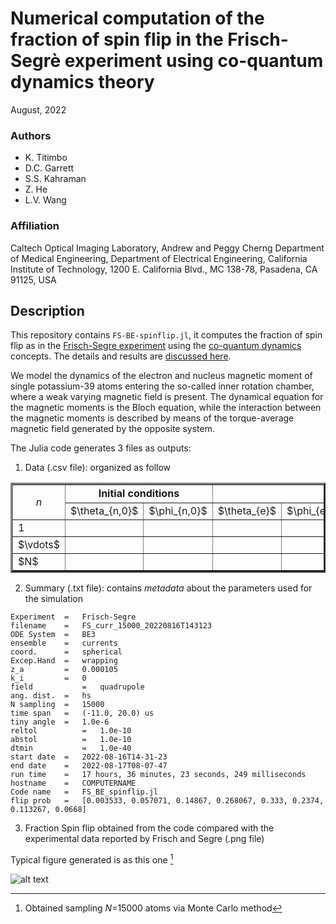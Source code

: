 # Numerical computation of the fraction of spin flip in the Frisch-Segrè experiment using co-quantum dynamics theory

August, 2022

### Authors

 - K. Titimbo
 - D.C. Garrett
 - S.S. Kahraman
 - Z. He
 - L.V. Wang

### Affiliation

Caltech Optical Imaging Laboratory, Andrew and Peggy Cherng Department of Medical Engineering, Department of Electrical Engineering, California Institute of Technology, 1200 E. California Blvd., MC 138-78, Pasadena, CA 91125, USA


## Description

This repository contains `FS-BE-spinflip.jl`, it computes the fraction of spin flip as in the [Frisch-Segre experiment](https://link.springer.com/article/10.1007/BF01335699) using the [co-quantum dynamics](https://arxiv.org/abs/2208.06471) concepts. The details and results are [discussed here](https://arxiv.org/).

We model the dynamics of the electron and nucleus magnetic moment of single potassium-39 atoms entering the so-called inner rotation chamber, where a weak varying magnetic field is present. The dynamical equation for the magnetic moments is the Bloch equation, while the interaction between the magnetic moments is described by means of the torque-average magnetic field generated by the opposite system.

The Julia code generates 3 files as outputs:
1. Data (.csv file): organized as follow

<table class="centerTable" border="3">
  <tr>
    <td rowspan="2" style="text-align:center;"><i>n<i><//td>
    <td colspan="2" style="text-align:center;"><b>Initial conditions<b></td>
    <th style="text-align:center;" colspan="5" >$I_{1}$</th>
    <td colspan="5" >$...$</td>
    <th colspan="5" >$I_{8}$</th>
  </tr>
  <tr>
    <td>$\theta_{n,0}$</td>
    <td>$\phi_{n,0}$</td>
    <td>$\theta_{e}$</td>
    <td>$\phi_{e}$</td>
    <td>$\theta_{n}$</td>
    <td>$\phi_{n}$</td>
    <td><i>flip<i></td>
    <td colspan="5" style="text-align:center;">...</td>
    <td>$\theta_{e}$</td>
    <td>$\phi_{e}$</td>
    <td>$\theta_{n}$</td>
    <td>$\phi_{n}$</td>
    <td><i>flip<i></td>
  </tr>
  <tr>
    <td>1</td>
    <td></td>
    <td></td>
    <td></td>
    <td></td>
    <td></td>
    <td></td>
    <td></td>
    <td colspan="5"> </td>
    <td> </td>
    <td> </td>
    <td> </td>
    <td> </td>
    <td> </td>
  </tr>
  <tr>
    <td>$\vdots$</td>
    <td></td>
    <td></td>
    <td></td>
    <td></td>
    <td></td>
    <td></td>
    <td></td>
    <td colspan="5"> </td>
    <td> </td>
    <td> </td>
    <td> </td>
    <td> </td>
    <td> </td>
  </tr>
  <tr>
    <td>$N$</td>
    <td></td>
    <td></td>
    <td></td>
    <td></td>
    <td></td>
    <td></td>
    <td></td>
    <td colspan="5"> </td>
    <td> </td>
    <td> </td>
    <td> </td>
    <td> </td>
    <td> </td>
  </tr>
</table>


2. Summary (.txt file): contains *metadata* about the parameters used for the simulation
```
Experiment 	=	Frisch-Segre 
filename	=	FS_curr_15000_20220816T143123 
ODE System	=	BE3 
ensemble	=	currents 
coord.  	=	spherical 
Excep.Hand	=	wrapping 
z_a	        =	0.000105 
k_i	        =	0 
field	        =	quadrupole 
ang. dist.	=	hs 
N sampling	=	15000 
time span	=	(-11.0, 20.0) us 
tiny angle	=	1.0e-6 
reltol	        =	1.0e-10 
abstol	        =	1.0e-10 
dtmin	        =	1.0e-40 
start date	=	2022-08-16T14-31-23
end date	=	2022-08-17T08-07-47
run time	=	17 hours, 36 minutes, 23 seconds, 249 milliseconds 
hostname	=	COMPUTERNAME 
Code name	=	FS_BE_spinflip.jl 
flip prob	=	[0.003533, 0.057071, 0.14867, 0.268067, 0.333, 0.2374, 0.113267, 0.0668]
```
     
3. Fraction Spin flip obtained from the code compared with the experimental data reported by Frisch and Segre (.png file)


Typical figure generated is as this one [^1] 

![alt text](https://github.com/ktitimbo/FrischSegre-CQD-BE/blob/main/FS_curr_15000_20220816T143123.png?raw=true)


[^1]: Obtained sampling *N*=15000 atoms via Monte Carlo method
